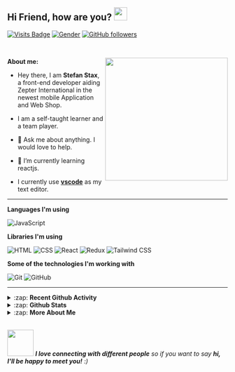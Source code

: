 ## Hi Friend, how are you? <img src="https://raw.githubusercontent.com/MartinHeinz/MartinHeinz/master/wave.gif" width="30px">


<!-- Visitor badge -->
[![Visits Badge](https://badges.pufler.dev/visits/stefanstax/stefanstax)](https://badges.pufler.dev/visits/raman08/raman08)
[![Gender](https://img.shields.io/badge/gender-%F0%9F%A4%B5-lightgrey)][github] <!-- Gender Badge -->
[![GitHub followers](https://img.shields.io/github/followers/stefanstax?label=Followers&style=social)](https://github.com/stefanstax/?tab=follow) <!-- No. of followers -->

</br>

<!-- Furry Cat -->
[<img align="Right" width="280px" src="https://res.cloudinary.com/dnqicdh71/image/upload/v1622378586/stax_image_l49neq.jpg" />][github]


**About me:**

- Hey there, I am **Stefan Stax**, a front-end developer aiding Zepter International in the newest mobile Application and Web Shop.

- I am a self-taught learner and a team player.

- 💬 Ask me about anything. I would love to help.

- 🌱 I’m currently learning reactjs.

- I currently use [**vscode**](https://code.visualstudio.com/) as my text editor.

---

**Languages I'm using**

![JavaScript](https://img.shields.io/badge/-JavaScript-000000?style=flat&logo=javascript)

**Libraries I'm using**

![HTML](https://img.shields.io/badge/-HTML-000000?style=flat&logo=html5)
![CSS](https://img.shields.io/badge/-CSS-000000?style=flat&logo=css3)
![React](https://img.shields.io/badge/-React-000000?style=flat&logo=react&logoColor=FCC624)
![Redux](https://img.shields.io/badge/-Redux-000000?style=flat&logo=redux&logoColor=082D1F)
![Tailwind CSS](https://img.shields.io/badge/-Tailwind-000000?style=flat&logo=tailwind&logoColor=84BB3E)

**Some of the technologies I'm working with**

![Git](https://img.shields.io/badge/-Git-000000?style=flat&logo=git&logoColor=F05032)
![GitHub](https://img.shields.io/badge/-GitHub-000000?style=flat&logo=github&logoColor=FFFFFF)


---

<details>
  <summary>:zap: <b> Recent Github Activity </b></summary>

</br>

<!--START_SECTION:activity-->

<!--END_SECTION:activity-->

</br>

</details>

<details>
    <summary> :zap: <b>Github Stats</b> </summary>

</br>

<img align="center" alt="Stax's Github Stats" src="https://github-readme-stats.vercel.app/api?username=stefanstax&show_icons=true&theme=tokyonight" />

<img align="center" alt="Stax's Top Language" src="https://github-readme-stats.vercel.app/api/top-langs/?username=stefanstax&langs_count=8&theme=tokyonight" />

</br>
</br>

<p><img align="center" src="https://github-readme-streak-stats.herokuapp.com/?user=stefanstax&" alt="Stefan Stax" /></p>

</br>

</details>


<details>
    <summary> :zap: <b>More About Me</b> </summary>

</br>

<!--START_SECTION:waka-->

<!--END_SECTION:waka-->

</br>

</details>

</br>

<!-- End Point -->
<img src="https://media.giphy.com/media/LnQjpWaON8nhr21vNW/giphy.gif" width="60"> <em><b>I love connecting with different people</b> so if you want to say <b>hi, I'll be happy to meet you!</b> :)</em>

<!-- Alisses -->
[mail]: mailto:stefanstaxbusiness@gmail.com
[instagram]: https://www.instagram.com/devstax/
[linkedin]: https://www.linkedin.com/in/stefan_miljkovic
[github]: https://github.com/stefanstax
[spotify]: https://open.spotify.com/user/31pyxhfmqwp7vm36ospr2te7m2qu

</br>




<!---

**stefanstax/stefanstax** is a ✨ _special_ ✨ repository because its `README.md` (this file) appears on your GitHub profile.

Here are some ideas to get you started:

- 🔭 I’m currently working on ...
- 🌱 I’m currently learning ...
- 👯 I’m looking to collaborate on ...
- 🤔 I’m looking for help with ...
- 💬 Ask me about ...
- 📫 How to reach me: ...
- 😄 Pronouns: ...
- ⚡ Fun fact: ...

-->
